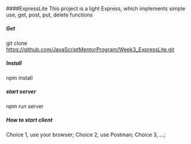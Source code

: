 ####ExpressLite
This project is a light Express, which implements simple use, get, post, put, delete functions
##### Get
git clone https://github.com/JavaScriptMentorProgram/Week3_ExpressLite.git

##### Install
npm install

##### start server
npm run server

##### How to start client
Choice 1, use your browser;
Choice 2, use Postman;
Choice 3, ...;
